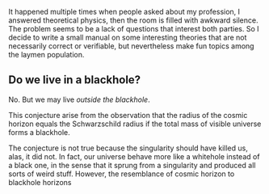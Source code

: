 <!-- ---
layout:      post
title:       Physics for Girlfriends
date:        2015-09-21
update_date: 
summary:     
categories:  blog
permalink:   /blog/Physics-for-Girlfriends/
--- -->

It happened multiple times when people asked about my profession, I answered theoretical physics, then the room is filled with awkward silence. The problem seems to be a lack of questions that interest both parties. So I decide to write a small manual on some interesting theories that are not necessarily correct or verifiable, but nevertheless make fun topics among the laymen population.

## Do we live in a blackhole?

No. But we may live _outside the blackhole_.

This conjecture arise from the observation that the radius of the cosmic horizon equals the Schwarzschild radius if the total mass of visible universe forms a blackhole.

The conjecture is not true because the singularity should have killed us, alas, it did not. In fact, our universe behave more like a whitehole instead of a black one, in the sense that it sprung from a singularity and produced all sorts of weird stuff. However, the resemblance of cosmic horizon to blackhole horizons 